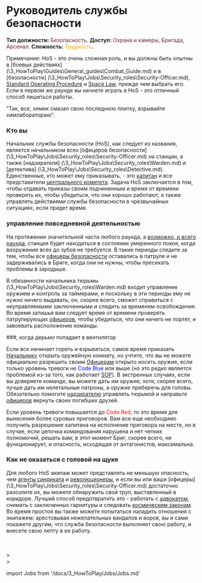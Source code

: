 # Руководитель службы безопасности
**Тип должности:** <font color="#711e25">Безопасность</font>. **Доступ:** <font color="#711e25">Охрана и камеры</font>, <font color="#711e25">Бригада</font>, <font color="#711e25">Арсенал</font>. **Сложность:** <font color="Orange">Трудность</font>.

Примечание: HoS - это *очень* сложная роль, и вы должны быть опытны в [боевых действиях] (\3_HowToPlay\Guides\General_guides\Combat_Guide.md) и в [безопасности] (\3_HowToPlay\Jobs\Security_roles\Security-Officer.md), [Standard Operating Procedure](\3_HowToPlay\Guides\General_guides\Standard-Operating-Procedure.md) и [Space Law](\3_HowToPlay\Guides\Security_guides\Space-Law.md), прежде чем выбрать его. Если в первом же раунде вы начнете играть в HoS - это отличный способ лишиться работы.

"Так, все, химик смазал свою последнюю плитку, взрывайте химлабораторию".


### Кто вы

Начальник службы безопасности (HoS), как следует из названия, является начальником всех [офицеров безопасности] (\3_HowToPlay\Jobs\Security_roles\Security-Officer.md) на станции, а также [надзирателя] (\3_HowToPlay\Jobs\Security_roles\Warden.md) и [детектива] (\3_HowToPlay\Jobs\Security_roles\Detective.md). Единственные, кто может ему приказывать, - это [капитан](\3_HowToPlay\Jobs\Command_roles\Captain.md) и все представители [центрального комитета](\3_HowToPlay\Jobs\Protagonist_roles\Centcom_roles\Central-Command-Officer.md). Задача HoS заключается в том, чтобы отдавать приказы своим подчиненным и время от времени проверять их, чтобы убедиться, что они хорошо работают, а также управлять действиями службы безопасности в чрезвычайных ситуациях, если придет время.



### управление повседневной деятельностью

На протяжении значительной части любого раунда, а [возможно, и всего раунда](\4_Univers\Other\Jokes\So-close-to-impossible-that-it-might-as-well-not-even-exist.md), станция будет находиться в состоянии умеренного покоя, когда вооружение всех до зубов не требуется. В такие периоды следите за тем, чтобы все [офицеры безопасности](\3_HowToPlay\Jobs\Security_roles\Security-Officer.md) оставались в патруле и не задерживались в Бриге, когда они не нужны, чтобы пресекать проблемы в зародыше.

В обязанности начальника тюрьмы (\3_HowToPlay\Jobs\Security_roles\Warden.md) входит управление оружием и контроль за таймерами, и поскольку в эти периоды ему не нужно ничего выдавать, он, скорее всего, сможет справиться с неуправляемыми заключенными и следить за временем освобождения. Во время затишья вам следует время от времени проверять патрулирующих [офицеров](\3_HowToPlay\Jobs\Security_roles\Security-Officer.md), чтобы убедиться, что они ничего не портят, и завоевать расположение команды.

###, когда дерьмо попадает в вентилятор

Если все начинает гореть и взрываться, самое время приказать [Начальнику](\3_HowToPlay\Jobs\Security_roles\Warden.md) открыть оружейную комнату, но учтите, что вы не можете официально разрешить своим [Офицерам](\3_HowToPlay\Jobs\Security_roles\Security-Officer.md) открыто носить оружие, если только уровень тревоги не <font color="blue">Code Blue</font> или выше (но это редко является проблемой из-за того, как работает [SOP](\3_HowToPlay\Guides\General_guides\Standard-Operating-Procedure.md)). В экстренных случаях, если вы доверяете команде, вы можете дать им оружие, хотя, скорее всего, лучше дать им нелетальные патроны, а оружие приберечь для головы. Обязательно помогите [надзирателю](\3_HowToPlay\Jobs\Security_roles\Warden.md) управлять тюрьмой и направьте [офицеров](\3_HowToPlay\Jobs\Security_roles\Security-Officer.md) вернуть своих погибших друзей.

Если уровень тревоги повышается до <font color="red">Code Red,</font> то это время для вынесения более суровых приговоров. Вам все еще необходимо получить разрешение капитана на исполнение приговора на месте, но в случае, если цепочка командования нарушена и нет четких полномочий, решать вам; в этот момент Бриг, скорее всего, не функционирует, и опасность, исходящая от антагонистов, максимальна.



### Как не оказаться с головой на щуке

Для любого HoS экипаж может представлять не меньшую опасность, чем [агенты синдиката](\3_HowToPlay\Jobs\Antagonist_roles\Traitor.md) и [революционеры](\3_HowToPlay\Jobs\Antagonist_roles\Cargonia.md), и если вы или ваши [офицеры] (\3_HowToPlay\Jobs\Security_roles\Security-Officer.md) достаточно разозлите их, вы можете обнаружить свой труп, выставленный в коридоре. Лучший способ предотвратить это - работать с [адвокатом](\3_HowToPlay\Jobs\Security_roles\Lawyer.md), снимать с заключенных гарнитуры и следовать [космическим законам](\3_HowToPlay\Guides\Security_guides\Space-Law.md). Во время простоя вы также можете попытаться наладить отношения с экипажем: арестовывая нежелательных вандалов и воров, вы и сами покажете другим, что служба безопасности выполняет свою работу, и внесете свою лепту в ее работу.

  <br/>
<br/>>
<br/>>

import Jobs from '/docs/3_HowToPlay/Jobs/Jobs.md'

<Jobs />

